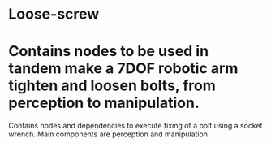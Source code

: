# Loose-screw

Contains nodes to be used in tandem make a 7DOF robotic arm tighten and loosen bolts, from perception to manipulation.
=======
Contains nodes and dependencies to execute fixing of a bolt using a socket wrench. Main components are perception and manipulation
